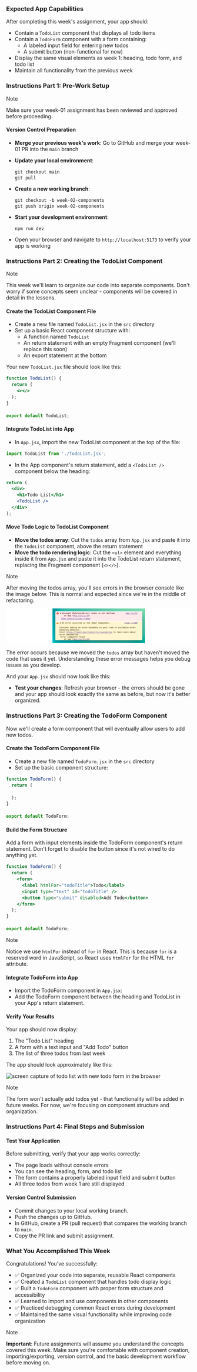 <!-- h1, h2 already used by CTD Learns -->
### Expected App Capabilities

After completing this week's assignment, your app should:

- Contain a `TodoList` component that displays all todo items
- Contain a `TodoForm` component with a form containing:
  - A labeled input field for entering new todos
  - A submit button (non-functional for now)
- Display the same visual elements as week 1: heading, todo form, and todo list
- Maintain all functionality from the previous week

### Instructions Part 1: Pre-Work Setup

> [!note]
> Make sure your week-01 assignment has been reviewed and approved before proceeding.

#### Version Control Preparation

- **Merge your previous week's work**: Go to GitHub and merge your week-01 PR into the `main` branch
- **Update your local environment**:

  ```terminal
  git checkout main
  git pull
  ```

- **Create a new working branch**:

  ```terminal
  git checkout -b week-02-components
  git push origin week-02-components
  ```

- **Start your development environment**:

  ```terminal
  npm run dev
  ```

- Open your browser and navigate to `http://localhost:5173` to verify your app is working

### Instructions Part 2: Creating the TodoList Component

> [!note]
> This week we'll learn to organize our code into separate components. Don't worry if some concepts seem unclear - components will be covered in detail in the lessons.

#### Create the TodoList Component File

- Create a new file named `TodoList.jsx` in the `src` directory
- Set up a basic React component structure with:
  - A function named `TodoList`
  - An return statement with an empty Fragment component (we'll replace this soon)
  - An export statement at the bottom

Your new `TodoList.jsx` file should look like this:

```jsx
function TodoList() {
  return (
    <></>
  );
}

export default TodoList;
```

#### Integrate TodoList into App

- In `App.jsx`, import the new TodoList component at the top of the file:

```jsx
import TodoList from './TodoList.jsx';
```

- In the App component's return statement, add a `<TodoList />` component below the heading:

```jsx
return (
  <div>
    <h1>Todo List</h1>
    <TodoList />
  </div>
);
```

#### Move Todo Logic to TodoList Component

- **Move the todos array**: Cut the `todos` array from `App.jsx` and paste it into the `TodoList` component, above the return statement
- **Move the todo rendering logic**: Cut the `<ul>` element and everything inside it from `App.jsx` and paste it into the TodoList return statement, replacing the Fragment component (`<></>`).

> [!note]
> After moving the todos array, you'll see errors in the browser console like the image below. This is normal and expected since we're in the middle of refactoring.

![screen capture of ReferenceError in browser console](https://raw.githubusercontent.com/Code-the-Dream-School/react-curriculum-v4/refs/heads/main/learns-app-content/week-02/assets/reference-error.png)

The error occurs because we moved the `todos` array but haven't moved the code that uses it yet. Understanding these error messages helps you debug issues as you develop.

And your `App.jsx` should now look like this:

- **Test your changes**: Refresh your browser - the errors should be gone and your app should look exactly the same as before, but now it's better organized.

### Instructions Part 3: Creating the TodoForm Component

Now we'll create a form component that will eventually allow users to add new todos.

#### Create the TodoForm Component File

- Create a new file named `TodoForm.jsx` in the `src` directory
- Set up the basic component structure:

```jsx
function TodoForm() {
  return (
    
  );
}

export default TodoForm;
```

#### Build the Form Structure

Add a form with input elements inside the TodoForm component's return statement. Don't forget to disable the button since it's not wired to do anything yet.

```jsx
function TodoForm() {
  return (
    <form>
      <label htmlFor="todoTitle">Todo</label>
      <input type="text" id="todoTitle" />
      <button type="submit" disabled>Add Todo</button>
    </form>
  );
}

export default TodoForm;
```

> [!note]
> Notice we use `htmlFor` instead of `for` in React. This is because `for` is a reserved word in JavaScript, so React uses `htmlFor` for the HTML `for` attribute.

#### Integrate TodoForm into App

- Import the TodoForm component in `App.jsx`:
- Add the TodoForm component between the heading and TodoList in your App's return statement.

#### Verify Your Results

Your app should now display:

1. The "Todo List" heading
2. A form with a text input and "Add Todo" button
3. The list of three todos from last week

The app should look approximately like this:

![screen capture of todo list with new todo form in the browser](https://raw.githubusercontent.com/Code-the-Dream-School/react-curriculum-v4/refs/heads/main/learns-app-content/week-02/assets/todo-list-with-form.png)

> [!note]
> The form won't actually add todos yet - that functionality will be added in future weeks. For now, we're focusing on component structure and organization.

### Instructions Part 4: Final Steps and Submission

#### Test Your Application

Before submitting, verify that your app works correctly:

- The page loads without console errors
- You can see the heading, form, and todo list
- The form contains a properly labeled input field and submit button
- All three todos from week 1 are still displayed

#### Version Control Submission

- Commit changes to your local working branch.
- Push the changes up to GitHub.
- In GitHub, create a PR (pull request) that compares the working branch to `main`.
- Copy the PR link and submit assignment.

### What You Accomplished This Week

Congratulations! You've successfully:

- ✅ Organized your code into separate, reusable React components
- ✅ Created a `TodoList` component that handles todo display logic
- ✅ Built a `TodoForm` component with proper form structure and accessibility
- ✅ Learned to import and use components in other components
- ✅ Practiced debugging common React errors during development
- ✅ Maintained the same visual functionality while improving code organization

> [!note]
> **Important**: Future assignments will assume you understand the concepts covered this week. Make sure you're comfortable with component creation, importing/exporting, version control, and the basic development workflow before moving on.
